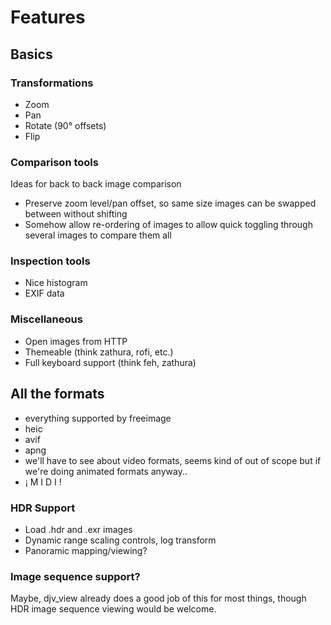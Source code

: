 # Features

## Basics

### Transformations

* Zoom
* Pan
* Rotate (90° offsets)
* Flip

### Comparison tools

Ideas for back to back image comparison

* Preserve zoom level/pan offset, so same size images can be swapped between without shifting
* Somehow allow re-ordering of images to allow quick toggling through several images to compare them all

### Inspection tools

* Nice histogram
* EXIF data

### Miscellaneous

* Open images from HTTP
* Themeable (think zathura, rofi, etc.)
* Full keyboard support (think feh, zathura)

## All the formats

* everything supported by freeimage
* heic
* avif
* apng
* we'll have to see about video formats, seems kind of out of scope but if we're doing animated formats anyway..
* ¡ M I D I !

### HDR Support

* Load .hdr and .exr images
* Dynamic range scaling controls, log transform
* Panoramic mapping/viewing?

### Image sequence support?

Maybe, djv_view already does a good job of this for most things, though HDR image sequence viewing would be welcome.
